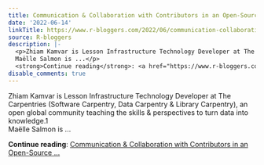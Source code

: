 ```yaml
---
title: Communication & Collaboration with Contributors in an Open-Source Organization
date: '2022-06-14'
linkTitle: https://www.r-bloggers.com/2022/06/communication-collaboration-with-contributors-in-an-open-source-organization/
source: R-bloggers
description: |-
  <p>Zhiam Kamvar is Lesson Infrastructure Technology Developer at The Carpentries (Software Carpentry, Data Carpentry &#038; Library Carpentry), an open global community teaching the skills &#038; perspectives to turn data into knowledge.1<br />
  Maëlle Salmon is ...</p>
  <strong>Continue reading</strong>: <a href="https://www.r-bloggers.com/2022/06/communication-collaboration-with-contributors-in-an-open-source-organization/">Communication & Collaboration with Contributors in an Open-Source ...
disable_comments: true
---
```

<p>Zhiam Kamvar is Lesson Infrastructure Technology Developer at The Carpentries (Software Carpentry, Data Carpentry &#038; Library Carpentry), an open global community teaching the skills &#038; perspectives to turn data into knowledge.1<br />
Maëlle Salmon is ...</p>
<strong>Continue reading</strong>: <a href="https://www.r-bloggers.com/2022/06/communication-collaboration-with-contributors-in-an-open-source-organization/">Communication & Collaboration with Contributors in an Open-Source ...